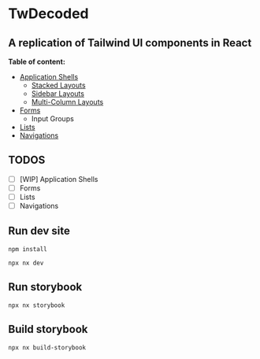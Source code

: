# TwDecoded

## A replication of Tailwind UI components in React

**Table of content:**
- [Application Shells](#application-shells)
  - [Stacked Layouts](/docs/layouts/stacked/)
  - [Sidebar Layouts](/docs/layouts/sidebar/)
  - [Multi-Column Layouts](/docs/layouts/multi-column/)
- [Forms](#form)
  - Input Groups
- [Lists](#lists)
- [Navigations](#navigations)

## TODOS
- [ ] [WIP] Application Shells
- [ ] Forms
- [ ] Lists
- [ ] Navigations

## Run dev site
`npm install`

`npx nx dev`

## Run storybook

`npx nx storybook`

## Build storybook

`npx nx build-storybook`
